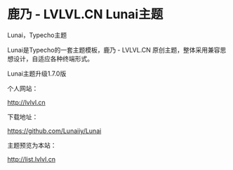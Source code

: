 # 鹿乃 - LVLVL.CN  Lunai主题

Lunai，Typecho主题

Lunai是Typecho的一套主题模板，鹿乃 - LVLVL.CN 原创主题，整体采用兼容思想设计，自适应各种终端形式。

Lunai主题升级1.7.0版

个人网站：

http://lvlvl.cn

下载地址：

https://github.com/Lunaiiy/Lunai

主题预览为本站：

http://list.lvlvl.cn
